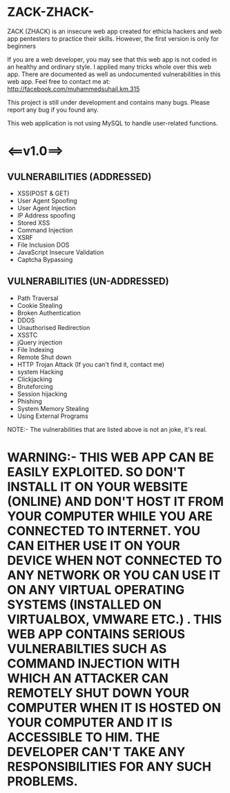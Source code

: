 # ZACK-ZHACK-
ZACK (ZHACK) is an insecure web app created for ethicla hackers and web app pentesters to practice their skills. However, the first version is only for beginners

If you are a web developer, you may see that this web app is not coded in an healthy and ordinary style. I applied many tricks whole over this web app. There are documented as well as undocumented vulnerabilities in this web app. Feel free to contact me at: http://facebook.com/muhammedsuhail.km.315

This project is still under development and contains many bugs. Please report any bug if you found any. 

This web application is not using MySQL to handle user-related functions. 
#                           <==v1.0==>
VULNERABILITIES (ADDRESSED)
---------------------------
* XSS(POST & GET)
* User Agent Spoofing 
* User Agent Injection
* IP Address spoofing
* Stored XSS
* Command Injection
* XSRF
* File Inclusion DOS
* JavaScript Insecure Validation
* Captcha Bypassing

VULNERABILITIES (UN-ADDRESSED)
------------------------------
* Path Traversal
* Cookie Stealing
* Broken Authentication
* DDOS
* Unauthorised Redirection
* XSSTC
* jQuery injection
* File Indexing
* Remote Shut down
* HTTP Trojan Attack (If you can't find it, contact me)
* system Hacking
* Clickjacking
* Bruteforcing
* Session hijacking
* Phishing
* System Memory Stealing
* Using External Programs

NOTE:- The vulnerabilities that are listed above is not an joke, it's real.

# WARNING:- THIS WEB APP CAN BE EASILY EXPLOITED. SO DON'T INSTALL IT ON YOUR WEBSITE (ONLINE) AND DON'T HOST IT FROM YOUR COMPUTER WHILE YOU ARE CONNECTED TO INTERNET. YOU CAN EITHER USE IT ON YOUR DEVICE WHEN NOT CONNECTED TO ANY NETWORK OR YOU CAN USE IT ON ANY VIRTUAL OPERATING SYSTEMS (INSTALLED ON VIRTUALBOX, VMWARE ETC.) . THIS WEB APP CONTAINS SERIOUS VULNERABILTIES SUCH AS COMMAND INJECTION WITH WHICH AN ATTACKER CAN REMOTELY SHUT DOWN YOUR COMPUTER WHEN IT IS HOSTED ON YOUR COMPUTER AND IT IS ACCESSIBLE TO HIM. THE DEVELOPER CAN'T TAKE ANY RESPONSIBILITIES FOR ANY SUCH PROBLEMS. 
